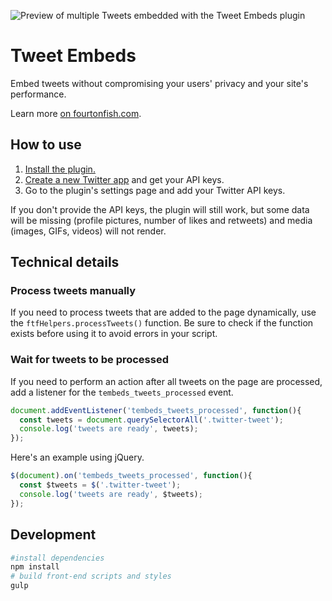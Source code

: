 ![Preview of multiple Tweets embedded with the Tweet Embeds plugin](./images/thumbnail/tweet-embeds-bw-tint.png)

# Tweet Embeds

Embed tweets without compromising your users' privacy and your site's performance.

Learn more [on fourtonfish.com](https://fourtonfish.com/project/tweet-embeds-wordpress-plugin/).

## How to use

1. [Install the plugin.](https://wordpress.org/plugins/tembeds)
2. [Create a new Twitter app](https://developer.twitter.com/en/dashboard) and get your API keys.
3. Go to the plugin's settings page and add your Twitter API keys.

If you don't provide the API keys, the plugin will still work, but some data will be missing (profile pictures, number of likes and retweets) and media (images, GIFs, videos) will not render.

## Technical details

### Process tweets manually

If you need to process tweets that are added to the page dynamically, use the `ftfHelpers.processTweets()` function. Be sure to check if the function exists before using it to avoid errors in your script.


### Wait for tweets to be processed

If you need to perform an action after all tweets on the page are processed, add a listener for the `tembeds_tweets_processed` event.

```js
document.addEventListener('tembeds_tweets_processed', function(){
  const tweets = document.querySelectorAll('.twitter-tweet');
  console.log('tweets are ready', tweets);    
});
```

Here's an example using jQuery.

```js
$(document).on('tembeds_tweets_processed', function(){
  const $tweets = $('.twitter-tweet');
  console.log('tweets are ready', $tweets);
});
```

## Development

```sh
#install dependencies
npm install
# build front-end scripts and styles
gulp
```
